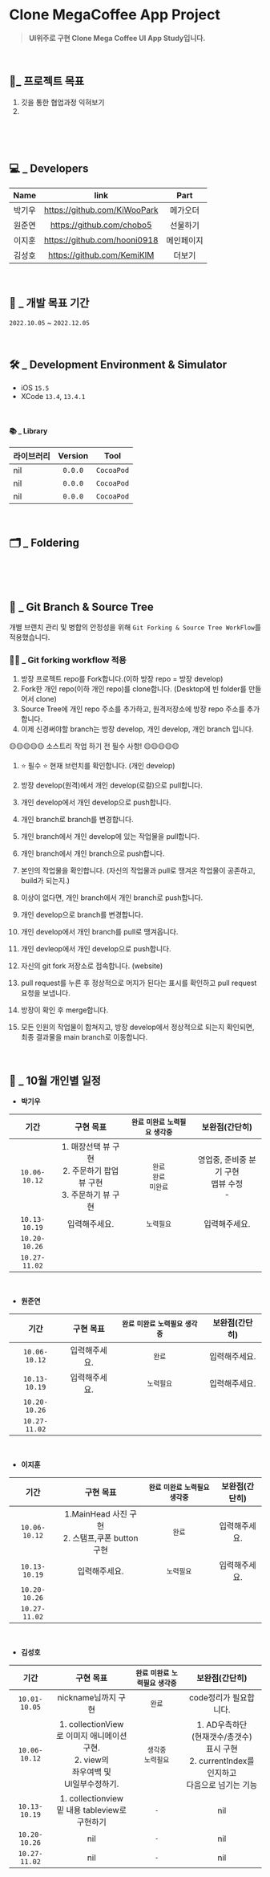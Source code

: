 # Clone MegaCoffee App Project
> **UI위주로 구현 Clone Mega Coffee UI App Study입니다.**
&nbsp;


</br>

## 🤝_ 프로젝트 목표
1. 깃을 통한 협업과정 익혀보기
2. 
&nbsp;



</br>

## 💻  _ Developers 

| Name | link | Part |
| :---: | :---: | :---: |
| 박기우 | https://github.com/KiWooPark | 메가오더 |
| 원준연 | https://github.com/chobo5 | 선물하기 |
| 이지훈 | https://github.com/hooni0918 | 메인페이지 |
| 김성호 | https://github.com/KemiKIM | 더보기 |



</br>

## 🎯 _ 개발 목표 기간
`2022.10.05` ~ `2022.12.05`
&nbsp;



</br>

## 🛠  _ Development Environment & Simulator
- iOS `15.5` 
- XCode `13.4`, `13.4.1`
&nbsp;


</br>


#### 📚 _ Library

| 라이브러리        | Version | Tool |
| ----------------- | :-----: | ----- |
| nil       | `0.0.0` | `CocoaPod` |
| nil       | `0.0.0` | `CocoaPod` |
| nil       | `0.0.0` | `CocoaPod` |





</br>

## 🗂 _ Foldering
&nbsp;


</br>

## 🌳  _ Git Branch & Source Tree

개별 브랜치 관리 및 병합의 안정성을 위해 `Git Forking & Source Tree WorkFlow`를 적용했습니다.
&nbsp;



### 💁‍♂️ _ Git forking workflow 적용

1. 방장 프로젝트 repo를 Fork합니다.(이하 방장 repo = 방장 develop)
2. Fork한 개인 repo(이하 개인 repo)를 clone합니다. (Desktop에 빈 folder를 만들어서 clone)
3. Source Tree에 개인 repo 주소를 추가하고, 원격저장소에 방장 repo 주소를 추가합니다.
4. 이제 신경써야할 branch는 방장 develop, 개인 develop, 개인 branch 입니다.

🟡🟡🟡🟡🟡 소스트리 작업 하기 전 필수 사항! 🟡🟡🟡🟡🟡
1. ⭐️ 필수 ⭐️ 현재 브런치를 확인합니다. (개인 develop)
2. 방장 develop(원격)에서 개인 develop(로컬)으로 pull합니다.
3. 개인 develop에서 개인 develop으로 push합니다.
4. 개인 branch로 branch를 변경합니다.
5. 개인 branch에서 개인 develop에 있는 작업물을 pull합니다.
6. 개인 branch에서 개인 branch으로 push합니다.
7. 본인의 작업물을 확인합니다. (자신의 작업물과 pull로 땡겨온 작업물이 공존하고, build가 되는지.)
8. 이상이 없다면, 개인 branch에서 개인 branch로 push합니다.
9. 개인 develop으로 branch를 변경합니다.
10. 개인 develop에서 개인 branch를 pull로 땡겨옵니다.
11. 개인 devleop에서 개인 develop으로 push합니다.
12. 자신의 git fork 저장소로 접속합니다. (website)
13. pull request를 누른 후 정상적으로 머지가 된다는 표시를 확인하고 pull request 요청을 보냅니다.
14. 방장이 확인 후 merge합니다.

15. 모든 인원의 작업물이 합쳐지고, 방장 develop에서 정상적으로 되는지 확인되면, 최종 결과물을 main branch로 이동합니다.
&nbsp;


</br>

## 💪 _ 10월 개인별 일정

- **박기우**

| 기간 | 구현 목표 | `완료` `미완료` `노력필요` `생각중` | 보완점(간단히) |
|:---:|:---:|:---:|:---:|
|`10.06-10.12`| 1. 매장선택 뷰 구현 </br>2. 주문하기 팝업 뷰 구현 </br>3. 주문하기 뷰 구현 </br> | `완료` </br>`완료` </br>`미완료` | 영업중, 준비중 분기 구현 </br>맵뷰 수정 </br>- |
|`10.13-10.19`| 입력해주세요. | `노력필요` | 입력해주세요. |
|`10.20-10.26`||||
|`10.27-11.02`||||
  

&nbsp;
- **원준연**

| 기간 | 구현 목표 | `완료` `미완료` `노력필요` `생각중` | 보완점(간단히) |
|:---:|:---:|:---:|:---:|
|`10.06-10.12`| 입력해주세요. | `완료` | 입력해주세요. |
|`10.13-10.19`| 입력해주세요. | `노력필요` | 입력해주세요. |
|`10.20-10.26`||||
|`10.27-11.02`||||
  

&nbsp;
- **이지훈**

| 기간 | 구현 목표 | `완료` `미완료` `노력필요` `생각중` | 보완점(간단히) |
|:---:|:---:|:---:|:---:|
|`10.06-10.12`| 1.MainHead 사진 구현 </br>2. 스탬프,쿠폰 button 구현 </br>| `완료` | 입력해주세요. |
|`10.13-10.19`| 입력해주세요. | `노력필요` | 입력해주세요. |
|`10.20-10.26`||||
|`10.27-11.02`||||
  

&nbsp;
- **김성호**

| 기간 | 구현 목표 | `완료` `미완료` `노력필요` `생각중` | 보완점(간단히) |
|:---:|:---:|:---:|:---:|
|`10.01-10.05`| nickname님까지 구현 | `완료` | code정리가 필요합니다. |
|`10.06-10.12`| 1. collectionView</br>로 이미지 애니메이션 구현.</br>2. view의</br>좌우여백 및</br>UI일부수정하기. | `생각중`</br>`노력필요` |1. AD우측하단</br>(현재갯수/총갯수) </br>표시 구현</br>2. currentIndex를 인지하고</br>다음으로 넘기는 기능|
|`10.13-10.19`| 1. collectionview</br>밑 내용 tableview로</br>구현하기 |`-`| nil |
|`10.20-10.26`| nil |`-`| nil |
|`10.27-11.02`| nil |`-`| nil |
